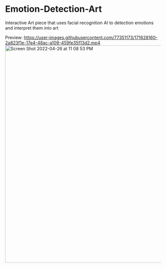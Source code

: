 # Emotion-Detection-Art
Interactive Art piece that uses facial recognition AI to detection emotions and interpret them into art

Preview:
https://user-images.githubusercontent.com/77351173/171628160-2a823f1e-17e4-48ac-a109-459fe35f13d2.mp4
<img width="706" alt="Screen Shot 2022-04-26 at 11 08 53 PM" src="https://user-images.githubusercontent.com/77351173/171628342-08ef8467-681d-4ea0-819c-4e0b7d1b534a.png">
